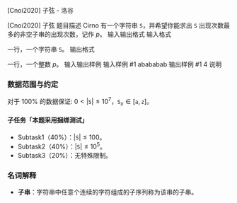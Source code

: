 



[Cnoi2020] 子弦 - 洛谷














[Cnoi2020] 子弦
题目描述
Cirno 有一个字符串 $\texttt{S}$，并希望你能求出 $\texttt{S}$ 出现次数最多的非空子串的出现次数，记作 $p$。
输入输出格式
输入格式

一行，一个字符串 $\texttt{S}$。
输出格式

一行，一个整数 $p$。
输入输出样例
输入样例 #1
abababab
输出样例 #1
4
说明
### 数据范围与约定

对于 $100\%$ 的数据保证: $0< |\texttt{S}| \le 10^7$，$\texttt{S}_x\in[\texttt{a},\texttt{z}]$。

#### 子任务「本题采用捆绑测试」
 - Subtask1（$40\%$）：$|\texttt{S}| \le 100$。
 - Subtask2（$40\%$）：$|\texttt{S}| \le 10^5$。
 - Subtask3（$20\%$）：无特殊限制。

### 名词解释
 - **子串**：字符串中任意个连续的字符组成的子序列称为该串的子串。







